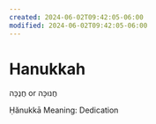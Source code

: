 ```yaml
---
created: 2024-06-02T09:42:05-06:00
modified: 2024-06-02T09:42:05-06:00
---
```


# Hanukkah

חֲנֻכָּה‎ or חֲנוּכָּה‎

Ḥănukkā
Meaning: Dedication
